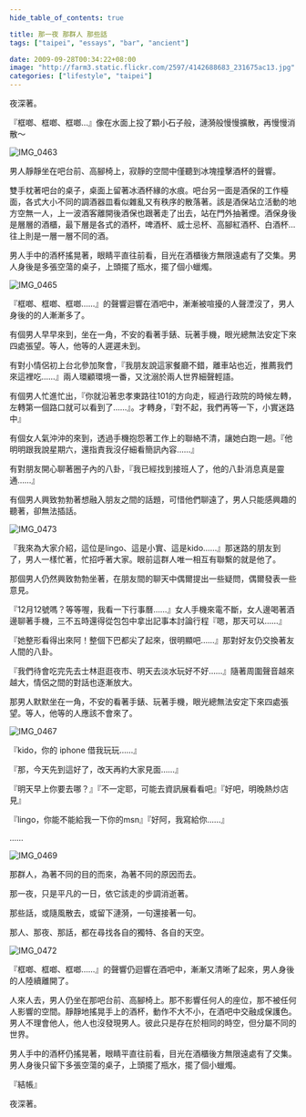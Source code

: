 ```yaml
---
hide_table_of_contents: true

title: 那一夜 那群人 那些話
tags: ["taipei", "essays", "bar", "ancient"]

date: 2009-09-28T00:34:22+08:00
image: "http://farm3.static.flickr.com/2597/4142688683_231675ac13.jpg"
categories: ["lifestyle", "taipei"]
---
```


夜深著。

『框啷、框啷、框啷…』像在水面上投了顆小石子般，漣漪般慢慢擴散，再慢慢消散～

![IMG_0463](http://farm3.static.flickr.com/2694/4142682311_bc3d1befb7.jpg)

男人靜靜坐在吧台前、高腳椅上，寂靜的空間中僅聽到冰塊撞擊酒杯的聲響。

雙手枕著吧台的桌子，桌面上留著冰酒杯緣的水痕。吧台另一面是酒保的工作檯面，各式大小不同的調酒器皿看似雜亂又有秩序的散落著。該是酒保站立活動的地方空無一人，上一波酒客離開後酒保也跟著走了出去，站在門外抽著煙。酒保身後是層層的酒櫃，最下層是各式的酒杯，啤酒杯、威士忌杯、高腳紅酒杯、白酒杯…往上則是一層一層不同的酒。

男人手中的酒杯搖晃著，眼睛平直往前看，目光在酒櫃後方無限遠處有了交集。男人身後是多張空蕩的桌子，上頭擺了瓶水，擺了個小蠟燭。

![IMG_0465](http://farm3.static.flickr.com/2702/4143442254_980aaf6b96.jpg)

『框啷、框啷、框啷……』的聲響迴響在酒吧中，漸漸被喧擾的人聲湮沒了，男人身後的的人漸漸多了。

有個男人早早來到，坐在一角，不安的看著手錶、玩著手機，眼光總無法安定下來四處張望。等人，他等的人遲遲未到。

有對小情侶初上台北參加聚會，『我朋友說這家餐廳不錯，離車站也近，推薦我們來這裡吃……』兩人環顧環境一番，又沈溺於兩人世界細聲輕語。

有個男人忙進忙出，『你就沿著忠孝東路往101的方向走，經過行政院的時候左轉，左轉第一個路口就可以看到了……』。才轉身，『對不起，我們再等一下，小實迷路中』

有個女人氣沖沖的來到，透過手機抱怨著工作上的聯絡不清，讓她白跑一趟。『他明明跟我說星期六，還指責我沒仔細看簡訊內容……』

有對朋友開心聊著圈子內的八卦，『我已經找到接班人了，他的八卦消息真是靈通……』

有個男人興致勃勃著想融入朋友之間的話題，可惜他們聊遠了，男人只能感興趣的聽著，卻無法插話。

![IMG_0473](http://farm3.static.flickr.com/2767/4142689917_a303106fd2.jpg)

『我來為大家介紹，這位是lingo、這是小實、這是kido……』那迷路的朋友到了，男人一樣忙著，忙招呼著大家。眼前這群人唯一相互有聯繫的就是他了。

那個男人仍然興致勃勃坐著，在朋友間的聊天中偶爾提出一些疑問，偶爾發表一些意見。

『12月12號嗎？等等喔，我看一下行事曆……』女人手機來電不斷，女人邊喝著酒邊聊著手機，三不五時還得從包包中拿出記事本討論行程『嗯，那天可以……』

『她整形看得出來阿！整個下巴都尖了起來，很明顯吧……』那對好友仍交換著友人間的八卦。

『我們待會吃完先去士林逛逛夜市、明天去淡水玩好不好……』隨著周圍聲音越來越大，情侶之間的對話也逐漸放大。

那男人默默坐在一角，不安的看著手錶、玩著手機，眼光總無法安定下來四處張望。等人，他等的人應該不會來了。

![IMG_0467](http://farm3.static.flickr.com/2761/4143456448_2d4f127cdb.jpg)

『kido，你的 iphone 借我玩玩……』

『那，今天先到這好了，改天再約大家見面……』

『明天早上你要去哪？』『不一定耶，可能去資訊展看看吧』『好吧，明晚熱炒店見』

『lingo，你能不能給我一下你的msn』『好阿，我寫給你……』

……

![IMG_0469](http://farm3.static.flickr.com/2711/4143461208_fd278c8367.jpg)

那群人，為著不同的目的而來，為著不同的原因而去。

那一夜，只是平凡的一日，依它該走的步調消逝著。

那些話，或隨風散去，或留下漣漪，一句還接著一句。

那人、那夜、那話，都在尋找各自的獨特、各自的天空。

![IMG_0472](http://farm3.static.flickr.com/2597/4142688683_231675ac13.jpg)

『框啷、框啷、框啷……』的聲響仍迴響在酒吧中，漸漸又清晰了起來，男人身後的人陸續離開了。

人來人去，男人仍坐在那吧台前、高腳椅上。那不影響任何人的座位，那不被任何人影響的空間。靜靜地搖晃手上的酒杯，動作不大不小，在酒吧中交融成保護色。男人不理會他人，他人也沒發現男人。彼此只是存在於相同的時空，但分屬不同的世界。

男人手中的酒杯仍搖晃著，眼睛平直往前看，目光在酒櫃後方無限遠處有了交集。男人身後只留下多張空蕩的桌子，上頭擺了瓶水，擺了個小蠟燭。

『結帳』

夜深著。
